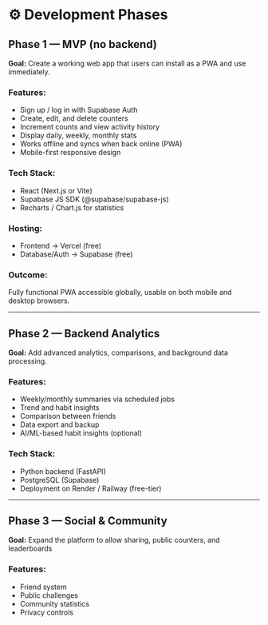 # ⚙️ Development Phases

## Phase 1 — MVP (no backend)

**Goal:** Create a working web app that users can install as a PWA and use immediately.

### Features:

- Sign up / log in with Supabase Auth
- Create, edit, and delete counters
- Increment counts and view activity history
- Display daily, weekly, monthly stats
- Works offline and syncs when back online (PWA)
- Mobile-first responsive design

### Tech Stack:

- React (Next.js or Vite)
- Supabase JS SDK (@supabase/supabase-js)
- Recharts / Chart.js for statistics

### Hosting:

- Frontend → Vercel (free)
- Database/Auth → Supabase (free)

### Outcome:
Fully functional PWA accessible globally, usable on both mobile and desktop browsers.

---

## Phase 2 — Backend Analytics

**Goal:** Add advanced analytics, comparisons, and background data processing.

### Features:

- Weekly/monthly summaries via scheduled jobs
- Trend and habit insights
- Comparison between friends
- Data export and backup
- AI/ML-based habit insights (optional)

### Tech Stack:

- Python backend (FastAPI)
- PostgreSQL (Supabase)
- Deployment on Render / Railway (free-tier)

---

## Phase 3 — Social & Community

**Goal:** Expand the platform to allow sharing, public counters, and leaderboards

### Features:

- Friend system
- Public challenges
- Community statistics
- Privacy controls